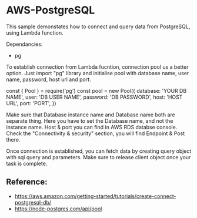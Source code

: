 # AWS-PostgreSQL
This sample demonstates how to connect and query data from PostgreSQL, using Lambda function.

Dependancies:
- pg

To establish connection from Lambda fucntion, connection pool us a better option. Just import "pg" library and initialise pool with database name, user name, password, host url and port. 

const { Pool } = require('pg')
const pool = new Pool({
    database: 'YOUR DB NAME', 
    user: 'DB USER NAME',
    password: 'DB PASSWORD',
    host: 'HOST URL',
    port: 'PORT',
  })
  
Make sure that Database instance name and Database name both are separate thing. Here you have to set the Database name, and not the instance name.
Host & port you can find in AWS RDS databse console. Check the "Connectivity & security" section, you will find Endpoint & Post there.

Once connection is established, you can fetch data by creating query object with sql query and parameters. Make sure to release client object once your task is complete. 

Reference:
-
- https://aws.amazon.com/getting-started/tutorials/create-connect-postgresql-db/
- https://node-postgres.com/api/pool
